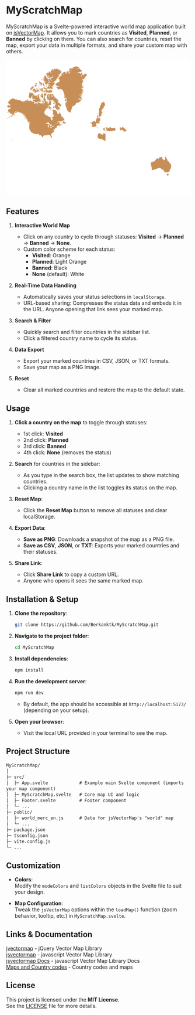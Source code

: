 # MyScratchMap
MyScratchMap is a Svelte-powered interactive world map application built on [jsVectorMap](https://jsvectormap.com/). It allows you to mark countries as **Visited**, **Planned**, or **Banned** by clicking on them. You can also search for countries, reset the map, export your data in multiple formats, and share your custom map with others.

![MyScratchMap](static/map.png)
## Features

1. **Interactive World Map**  
   - Click on any country to cycle through statuses: **Visited** → **Planned** → **Banned** → **None**.
   - Custom color scheme for each status:
     - **Visited**: Orange
     - **Planned**: Light Orange
     - **Banned**: Black
     - **None** (default): White

2. **Real-Time Data Handling**  
   - Automatically saves your status selections in `localStorage`.
   - URL-based sharing: Compresses the status data and embeds it in the URL. Anyone opening that link sees your marked map.

3. **Search & Filter**  
   - Quickly search and filter countries in the sidebar list.
   - Click a filtered country name to cycle its status.

4. **Data Export**  
   - Export your marked countries in CSV, JSON, or TXT formats.
   - Save your map as a PNG image.

5. **Reset**  
   - Clear all marked countries and restore the map to the default state.

## Usage

1. **Click a country on the map** to toggle through statuses:
   - 1st click: **Visited**
   - 2nd click: **Planned**
   - 3rd click: **Banned**
   - 4th click: **None** (removes the status)

2. **Search** for countries in the sidebar:
   - As you type in the search box, the list updates to show matching countries.
   - Clicking a country name in the list toggles its status on the map.

3. **Reset Map**:
   - Click the **Reset Map** button to remove all statuses and clear localStorage.

4. **Export Data**:
   - **Save as PNG**: Downloads a snapshot of the map as a PNG file.
   - **Save as CSV**, **JSON**, or **TXT**: Exports your marked countries and their statuses.

5. **Share Link**:
   - Click **Share Link** to copy a custom URL.  
   - Anyone who opens it sees the same marked map.
  
## Installation & Setup

1. **Clone the repository**:
   ```bash
   git clone https://github.com/Berkanktk/MyScratchMap.git
   ```
2. **Navigate to the project folder**:
   ```bash
   cd MyScratchMap
   ```
3. **Install dependencies**:
   ```bash
   npm install
   ```
4. **Run the development server**:
   ```bash
   npm run dev
   ```
   - By default, the app should be accessible at `http://localhost:5173/` (depending on your setup).

5. **Open your browser**:  
   - Visit the local URL provided in your terminal to see the map.

## Project Structure

```
MyScratchMap/
│
├─ src/
│  ├─ App.svelte            # Example main Svelte component (imports your map component)
│  ├─ MyScratchMap.svelte   # Core map UI and logic
│  ├─ Footer.svelte         # Footer component
│  └─ ...
├─ public/
│  ├─ world_merc_en.js      # Data for jsVectorMap's "world" map
│  └─ ...
├─ package.json
├─ tsconfig.json
├─ vite.config.js
└─ ...
```

## Customization
- **Colors**:  
  Modify the `modeColors` and `listColors` objects in the Svelte file to suit your design.

- **Map Configuration**:  
  Tweak the `jsVectorMap` options within the `loadMap()` function (zoom behavior, tooltip, etc.) in `MyScratchMap.svelte`.

## Links & Documentation
[jvectormap](https://github.com/bjornd/jvectormap) - jQuery Vector Map Library  
[jsvectormap](https://github.com/themustafaomar/jsvectormap) - javascript Vector Map Library  
[jsvectormap Docs](https://jvm-docs.vercel.app/docs/introduction) - javascript Vector Map Library Docs  
[Maps and Country codes](https://gist.github.com/paulsheldrake/69d8817ab616aa81919b9dc438359ccf) - Country codes and maps

## License

This project is licensed under the **MIT License**.  
See the [LICENSE](LICENSE) file for more details.